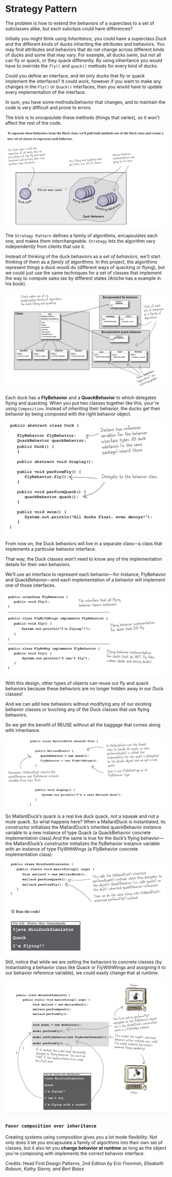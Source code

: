 # Strategy Pattern

The problem is how to extend the behaviors of a superclass to a set of subclasses alike, but each subclass could have differences?

Initially you might think using _Inheritance_, you could have a superclass _Duck_ and the different kinds of ducks inheriting the attributes and behaviors. You may find attributes and behaviors that do not change across different kinds of ducks and some that may vary. For example, all ducks swim, but not all can fly or quack, or they quack differently. By using inheritance you would have to override the `fly()` and `quack()` methods for every kind of ducks.

Could you define an interface, and let only ducks that fly or quack implement the interfaces? It could work, however if you want to make any changes in the `Fly()` or `Quack()` interfaces, then you would have to update every implementation of the interface.

In sum, you have some methods/behavior that changes, and to maintain the code is very difficult and prone to errors.

The trick is to _encapsulate_ these methods (things that varies), so it won't affect the rest of the code.

![img_5.png](img_5.png)


The `Strategy Pattern` defines a family of algorithms, encapsulates each one, and makes them interchangeable. `Strategy` lets the algorithm vary independently from clients that use it.

Instead of thinking of the duck behaviors as a *set of behaviors*, we'll start thinking of them as a *family of algorithms*. In this project, the algorithms represent things a duck would do (different ways of quacking or flying), but we could just use the same techniques for a set of classes that implement the way to compute sales tax by different states (Aniche has a example in his book).

![Class Diagram](../assets/DuckStructure.png)

Each duck has a **FlyBehavior** and a **QuackBehavior** to which delegates flying and quacking. When you put two classes together like this, your're using `Composition`. Instead of *inheriting* their behavior, the ducks get their behavior by being *composed* with the right behavior object.

![img_3.png](img_3.png)

From now on, the Duck behaviors will live in a separate class—a class that implements a particular behavior interface.

That way, the Duck classes won’t need to know any of the implementation details for their own behaviors.

We’ll use an interface to represent each behavior—for instance, FlyBehavior and QuackBehavior—and each implementation of a behavior will implement one of those interfaces.

![img_4.png](img_4.png)

With this design, other types of objects can reuse our fly and quack behaviors because these behaviors are no longer hidden away in our Duck classes!

And we can add new behaviors without modifying any of our existing behavior classes or touching any of the Duck classes that use flying behaviors.

So we get the benefit of REUSE without all the baggage that comes along with inheritance.

![img_2.png](img_2.png)

So MallardDuck’s quack is a real live duck quack, not a squeak and not a mute quack. So what happens here? When a MallardDuck is instantiated, its constructor initializes the MallardDuck’s inherited quackBehavior instance variable to a new instance of type Quack (a QuackBehavior concrete implementation class).And the same is true for the duck’s flying behavior—the MallardDuck’s constructor initializes the flyBehavior instance variable with an instance of type FlyWithWings (a FlyBehavior concrete implementation class).

![img_6.png](img_6.png)

Still, notice that while we are setting the behaviors to concrete classes (by instantiating a behavior class like Quack or FlyWithWings and assigning it to our behavior reference variable), we could easily change that at runtime.

![Duck Simulation](../assets/DuckSimulation.png)


### `Favor composition over inheritance`

Creating systems using composition gives you a lot mode flexibility. Not only does it let you encapsulate a family of algorithms into their own set of classes, but it also let you **change behavior at runtime** as long as the object you're composing with implements the correct behavior interface.




Credits:
Head First Design Patterns, 2nd Edition
*by Eric Freeman, Elisabeth Robson, Kathy Sierra, and Bert Bates*
